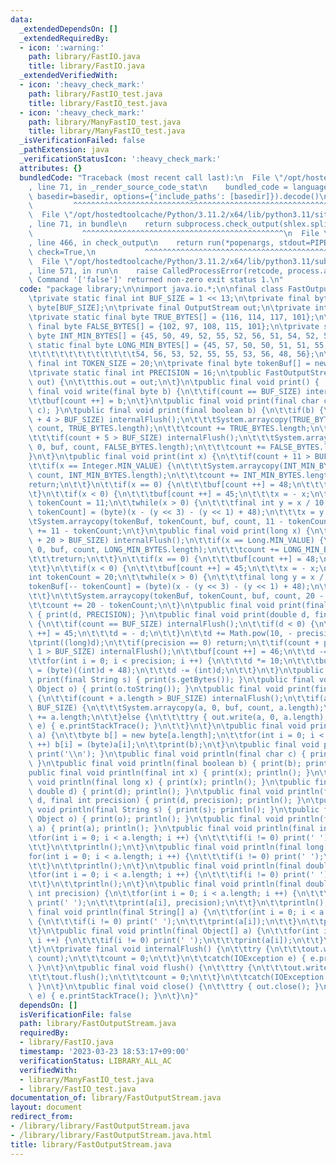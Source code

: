 ```yaml
---
data:
  _extendedDependsOn: []
  _extendedRequiredBy:
  - icon: ':warning:'
    path: library/FastIO.java
    title: library/FastIO.java
  _extendedVerifiedWith:
  - icon: ':heavy_check_mark:'
    path: library/FastIO_test.java
    title: library/FastIO_test.java
  - icon: ':heavy_check_mark:'
    path: library/ManyFastIO_test.java
    title: library/ManyFastIO_test.java
  _isVerificationFailed: false
  _pathExtension: java
  _verificationStatusIcon: ':heavy_check_mark:'
  attributes: {}
  bundledCode: "Traceback (most recent call last):\n  File \"/opt/hostedtoolcache/Python/3.11.2/x64/lib/python3.11/site-packages/onlinejudge_verify/documentation/build.py\"\
    , line 71, in _render_source_code_stat\n    bundled_code = language.bundle(stat.path,\
    \ basedir=basedir, options={'include_paths': [basedir]}).decode()\n          \
    \         ^^^^^^^^^^^^^^^^^^^^^^^^^^^^^^^^^^^^^^^^^^^^^^^^^^^^^^^^^^^^^^^^^^^^^^^^^^^^^^^^^\n\
    \  File \"/opt/hostedtoolcache/Python/3.11.2/x64/lib/python3.11/site-packages/onlinejudge_verify/languages/user_defined.py\"\
    , line 71, in bundle\n    return subprocess.check_output(shlex.split(command))\n\
    \           ^^^^^^^^^^^^^^^^^^^^^^^^^^^^^^^^^^^^^^^^^^^^^\n  File \"/opt/hostedtoolcache/Python/3.11.2/x64/lib/python3.11/subprocess.py\"\
    , line 466, in check_output\n    return run(*popenargs, stdout=PIPE, timeout=timeout,\
    \ check=True,\n           ^^^^^^^^^^^^^^^^^^^^^^^^^^^^^^^^^^^^^^^^^^^^^^^^^^^^^^^^^\n\
    \  File \"/opt/hostedtoolcache/Python/3.11.2/x64/lib/python3.11/subprocess.py\"\
    , line 571, in run\n    raise CalledProcessError(retcode, process.args,\nsubprocess.CalledProcessError:\
    \ Command '['false']' returned non-zero exit status 1.\n"
  code: "package library;\n\nimport java.io.*;\n\nfinal class FastOutputStream {\n\
    \tprivate static final int BUF_SIZE = 1 << 13;\n\tprivate final byte buf[] = new\
    \ byte[BUF_SIZE];\n\tprivate final OutputStream out;\n\tprivate int count = 0;\n\
    \tprivate static final byte TRUE_BYTES[] = {116, 114, 117, 101};\n\tprivate static\
    \ final byte FALSE_BYTES[] = {102, 97, 108, 115, 101};\n\tprivate static final\
    \ byte INT_MIN_BYTES[] = {45, 50, 49, 52, 55, 52, 56, 51, 54, 52, 56};\n\tprivate\
    \ static final byte LONG_MIN_BYTES[] = {45, 57, 50, 50, 51, 51, 55, 50, 48, 51,\n\
    \t\t\t\t\t\t\t\t\t\t\t\t54, 56, 53, 52, 55, 55, 53, 56, 48, 56};\n\tprivate static\
    \ final int TOKEN_SIZE = 20;\n\tprivate final byte tokenBuf[] = new byte[TOKEN_SIZE];\n\
    \tprivate static final int PRECISION = 16;\n\tpublic FastOutputStream(OutputStream\
    \ out) {\n\t\tthis.out = out;\n\t}\n\tpublic final void print() {  }\n\tpublic\
    \ final void write(final byte b) {\n\t\tif(count == BUF_SIZE) internalFlush();\n\
    \t\tbuf[count ++] = b;\n\t}\n\tpublic final void print(final char c) { write((byte)\
    \ c); }\n\tpublic final void print(final boolean b) {\n\t\tif(b) {\n\t\t\tif(count\
    \ + 4 > BUF_SIZE) internalFlush();\n\t\t\tSystem.arraycopy(TRUE_BYTES, 0, buf,\
    \ count, TRUE_BYTES.length);\n\t\t\tcount += TRUE_BYTES.length;\n\t\t}else {\n\
    \t\t\tif(count + 5 > BUF_SIZE) internalFlush();\n\t\t\tSystem.arraycopy(FALSE_BYTES,\
    \ 0, buf, count, FALSE_BYTES.length);\n\t\t\tcount += FALSE_BYTES.length;\n\t\t\
    }\n\t}\n\tpublic final void print(int x) {\n\t\tif(count + 11 > BUF_SIZE) internalFlush();\n\
    \t\tif(x == Integer.MIN_VALUE) {\n\t\t\tSystem.arraycopy(INT_MIN_BYTES, 0, buf,\
    \ count, INT_MIN_BYTES.length);\n\t\t\tcount += INT_MIN_BYTES.length;\n\t\t\t\
    return;\n\t\t}\n\t\tif(x == 0) {\n\t\t\tbuf[count ++] = 48;\n\t\t\treturn;\n\t\
    \t}\n\t\tif(x < 0) {\n\t\t\tbuf[count ++] = 45;\n\t\t\tx = - x;\n\t\t}\n\t\tint\
    \ tokenCount = 11;\n\t\twhile(x > 0) {\n\t\t\tfinal int y = x / 10;\n\t\t\ttokenBuf[--\
    \ tokenCount] = (byte)(x - (y << 3) - (y << 1) + 48);\n\t\t\tx = y;\n\t\t}\n\t\
    \tSystem.arraycopy(tokenBuf, tokenCount, buf, count, 11 - tokenCount);\n\t\tcount\
    \ += 11 - tokenCount;\n\t}\n\tpublic final void print(long x) {\n\t\tif(count\
    \ + 20 > BUF_SIZE) internalFlush();\n\t\tif(x == Long.MIN_VALUE) {\n\t\t\tSystem.arraycopy(LONG_MIN_BYTES,\
    \ 0, buf, count, LONG_MIN_BYTES.length);\n\t\t\tcount += LONG_MIN_BYTES.length;\n\
    \t\t\treturn;\n\t\t}\n\t\tif(x == 0) {\n\t\t\tbuf[count ++] = 48;\n\t\t\treturn;\n\
    \t\t}\n\t\tif(x < 0) {\n\t\t\tbuf[count ++] = 45;\n\t\t\tx = - x;\n\t\t}\n\t\t\
    int tokenCount = 20;\n\t\twhile(x > 0) {\n\t\t\tfinal long y = x / 10;\n\t\t\t\
    tokenBuf[-- tokenCount] = (byte)(x - (y << 3) - (y << 1) + 48);\n\t\t\tx = y;\n\
    \t\t}\n\t\tSystem.arraycopy(tokenBuf, tokenCount, buf, count, 20 - tokenCount);\n\
    \t\tcount += 20 - tokenCount;\n\t}\n\tpublic final void print(final double d)\
    \ { print(d, PRECISION); }\n\tpublic final void print(double d, final int precision)\
    \ {\n\t\tif(count == BUF_SIZE) internalFlush();\n\t\tif(d < 0) {\n\t\t\tbuf[count\
    \ ++] = 45;\n\t\t\td = - d;\n\t\t}\n\t\td += Math.pow(10, - precision) / 2;\n\t\
    \tprint((long)d);\n\t\tif(precision == 0) return;\n\t\tif(count + precision +\
    \ 1 > BUF_SIZE) internalFlush();\n\t\tbuf[count ++] = 46;\n\t\td -= (long)d;\n\
    \t\tfor(int i = 0; i < precision; i ++) {\n\t\t\td *= 10;\n\t\t\tbuf[count ++]\
    \ = (byte)((int)d + 48);\n\t\t\td -= (int)d;\n\t\t}\n\t}\n\tpublic final void\
    \ print(final String s) { print(s.getBytes()); }\n\tpublic final void print(final\
    \ Object o) { print(o.toString()); }\n\tpublic final void print(final byte[] a)\
    \ {\n\t\tif(count + a.length > BUF_SIZE) internalFlush();\n\t\tif(a.length <=\
    \ BUF_SIZE) {\n\t\t\tSystem.arraycopy(a, 0, buf, count, a.length);\n\t\t\tcount\
    \ += a.length;\n\t\t}else {\n\t\t\ttry { out.write(a, 0, a.length); }catch(IOException\
    \ e) { e.printStackTrace(); }\n\t\t}\n\t}\n\tpublic final void print(final char[]\
    \ a) {\n\t\tbyte b[] = new byte[a.length];\n\t\tfor(int i = 0; i < a.length; i\
    \ ++) b[i] = (byte)a[i];\n\t\tprint(b);\n\t}\n\tpublic final void println() {\
    \ print('\\n'); }\n\tpublic final void println(final char c) { print(c); println();\
    \ }\n\tpublic final void println(final boolean b) { print(b); println(); }\n\t\
    public final void println(final int x) { print(x); println(); }\n\tpublic final\
    \ void println(final long x) { print(x); println(); }\n\tpublic final void println(final\
    \ double d) { print(d); println(); }\n\tpublic final void println(final double\
    \ d, final int precision) { print(d, precision); println(); }\n\tpublic final\
    \ void println(final String s) { print(s); println(); }\n\tpublic final void println(final\
    \ Object o) { print(o); println(); }\n\tpublic final void println(final char[]\
    \ a) { print(a); println(); }\n\tpublic final void println(final int[] a) {\n\t\
    \tfor(int i = 0; i < a.length; i ++) {\n\t\t\tif(i != 0) print(' ');\n\t\t\tprint(a[i]);\n\
    \t\t}\n\t\tprintln();\n\t}\n\tpublic final void println(final long[] a) {\n\t\t\
    for(int i = 0; i < a.length; i ++) {\n\t\t\tif(i != 0) print(' ');\n\t\t\tprint(a[i]);\n\
    \t\t}\n\t\tprintln();\n\t}\n\tpublic final void println(final double[] a) {\n\t\
    \tfor(int i = 0; i < a.length; i ++) {\n\t\t\tif(i != 0) print(' ');\n\t\t\tprint(a[i]);\n\
    \t\t}\n\t\tprintln();\n\t}\n\tpublic final void println(final double[] a, final\
    \ int precision) {\n\t\tfor(int i = 0; i < a.length; i ++) {\n\t\t\tif(i != 0)\
    \ print(' ');\n\t\t\tprint(a[i], precision);\n\t\t}\n\t\tprintln();\n\t}\n\tpublic\
    \ final void println(final String[] a) {\n\t\tfor(int i = 0; i < a.length; i ++)\
    \ {\n\t\t\tif(i != 0) print(' ');\n\t\t\tprint(a[i]);\n\t\t}\n\t\tprintln();\n\
    \t}\n\tpublic final void println(final Object[] a) {\n\t\tfor(int i = 0; i < a.length;\
    \ i ++) {\n\t\t\tif(i != 0) print(' ');\n\t\t\tprint(a[i]);\n\t\t}\n\t\tprintln();\n\
    \t}\n\tprivate final void internalFlush() {\n\t\ttry {\n\t\t\tout.write(buf, 0,\
    \ count);\n\t\t\tcount = 0;\n\t\t}\n\t\tcatch(IOException e) { e.printStackTrace();\
    \ }\n\t}\n\tpublic final void flush() {\n\t\ttry {\n\t\t\tout.write(buf, 0, count);\n\
    \t\t\tout.flush();\n\t\t\tcount = 0;\n\t\t}\n\t\tcatch(IOException e) { e.printStackTrace();\
    \ }\n\t}\n\tpublic final void close() {\n\t\ttry { out.close(); }\n\t\tcatch(IOException\
    \ e) { e.printStackTrace(); }\n\t}\n}"
  dependsOn: []
  isVerificationFile: false
  path: library/FastOutputStream.java
  requiredBy:
  - library/FastIO.java
  timestamp: '2023-03-23 18:53:17+09:00'
  verificationStatus: LIBRARY_ALL_AC
  verifiedWith:
  - library/ManyFastIO_test.java
  - library/FastIO_test.java
documentation_of: library/FastOutputStream.java
layout: document
redirect_from:
- /library/library/FastOutputStream.java
- /library/library/FastOutputStream.java.html
title: library/FastOutputStream.java
---
```

